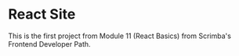 # React Site

This is the first project from Module 11 (React Basics) from Scrimba's Frontend Developer Path.